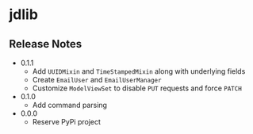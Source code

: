 # jdlib

## Release Notes

- 0.1.1
    - Add `UUIDMixin` and `TimeStampedMixin` along with underlying fields
    - Create `EmailUser` and `EmailUserManager`
    - Customize `ModelViewSet` to disable `PUT` requests and force `PATCH`
- 0.1.0
    - Add command parsing
- 0.0.0
    - Reserve PyPi project
